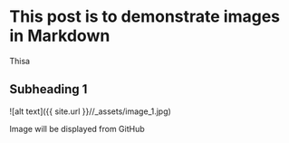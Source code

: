 # This post is to demonstrate images in Markdown

Thisa


## Subheading 1

![alt text]({{ site.url }}//_assets/image_1.jpg)

Image will be displayed from GitHub

